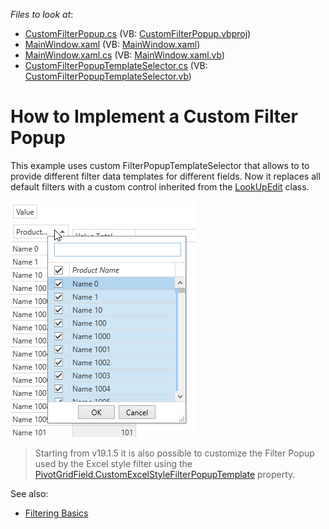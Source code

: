 <!-- default file list -->
*Files to look at*:

* [CustomFilterPopup.cs](./CS/CustomFilterPopup/CustomFilterPopup.cs) (VB: [CustomFilterPopup.vbproj](./VB/CustomFilterPopup/CustomFilterPopup.vbproj))
* [MainWindow.xaml](./CS/CustomFilterPopup/MainWindow.xaml) (VB: [MainWindow.xaml](./VB/CustomFilterPopup/MainWindow.xaml))
* [MainWindow.xaml.cs](./CS/CustomFilterPopup/MainWindow.xaml.cs) (VB: [MainWindow.xaml.vb](./VB/CustomFilterPopup/MainWindow.xaml.vb))
* [CustomFilterPopupTemplateSelector.cs](./CS/CustomFilterPopup/CustomFilterPopupTemplateSelector.cs) (VB: [CustomFilterPopupTemplateSelector.vb](./VB/CustomFilterPopup/CustomFilterPopupTemplateSelector.vb))
<!-- default file list end -->
# How to Implement a Custom Filter Popup

This example uses custom FilterPopupTemplateSelector that allows to to provide different filter data templates for different fields. Now it replaces all default filters with a custom control inherited from the [LookUpEdit](https://docs.devexpress.com/WPF/8862/controls-and-libraries/data-editors/editor-types/lookupedit) class.

![screenshot](./images/screenshot_19.1.png)

> Starting from v19.1.5 it is also possible to customize the Filter Popup used by the Excel style filter using the [PivotGridField.CustomExcelStyleFilterPopupTemplate](https://docs.devexpress.com/WPF/DevExpress.Xpf.PivotGrid.PivotGridField.CustomExcelStyleFilterPopupTemplate) property.

See also:

* [Filtering Basics](https://docs.devexpress.com/WPF/8010)
